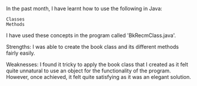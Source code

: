 In the past month, I have learnt how to use the following in Java:

    Classes
    Methods

I have used these concepts in the program called 'BkRecmClass.java'.

Strengths: I was able to create the book class and its different methods fairly easily.

Weaknesses: I found it tricky to apply the book class that I created as it felt quite unnatural to use an object for the functionality of the program. However, once achieved, it felt quite satisfying as it was an elegant solution.
